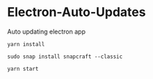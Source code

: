 # Electron-Auto-Updates
Auto updating electron app

`yarn install`

`sudo snap install snapcraft --classic`

`yarn start`

